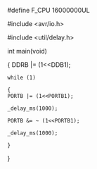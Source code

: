 #define F_CPU 16000000UL

#include <avr/io.h>

#include <util/delay.h>

int main(void)

{
	DDRB |= (1<<DDB1);
	
    while (1) 
    
    {
	PORTB |= (1<<PORTB1);
	
	_delay_ms(1000);
	
	PORTB &= ~ (1<<PORTB1);
	
	_delay_ms(1000);
	
    }
    
}
